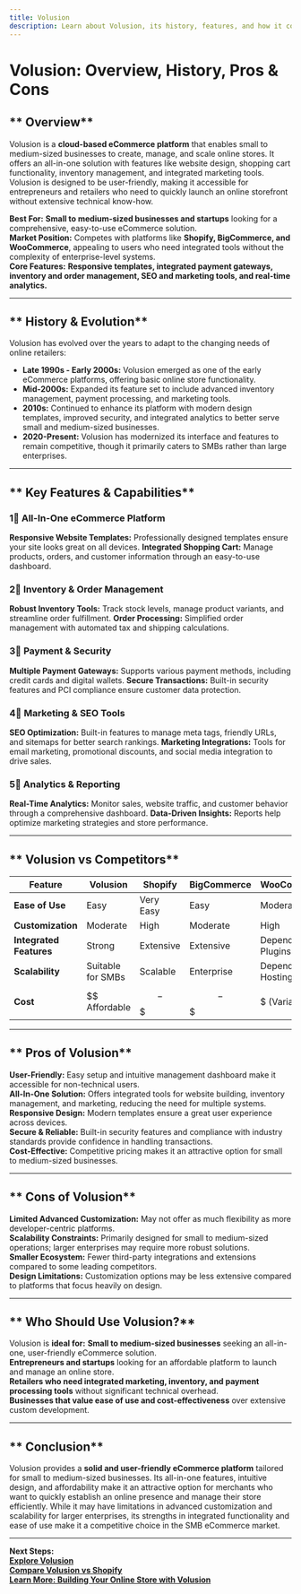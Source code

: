 ```yaml
---
title: Volusion
description: Learn about Volusion, its history, features, and how it compares to other eCommerce platforms.
---
```


# **Volusion: Overview, History, Pros & Cons**

## ** Overview**  
Volusion is a **cloud-based eCommerce platform** that enables small to medium-sized businesses to create, manage, and scale online stores. It offers an all-in-one solution with features like website design, shopping cart functionality, inventory management, and integrated marketing tools. Volusion is designed to be user-friendly, making it accessible for entrepreneurs and retailers who need to quickly launch an online storefront without extensive technical know-how.

 **Best For:** **Small to medium-sized businesses and startups** looking for a comprehensive, easy-to-use eCommerce solution.  
 **Market Position:** Competes with platforms like **Shopify, BigCommerce, and WooCommerce**, appealing to users who need integrated tools without the complexity of enterprise-level systems.  
 **Core Features:** **Responsive templates, integrated payment gateways, inventory and order management, SEO and marketing tools, and real-time analytics.**

---

## ** History & Evolution**  
Volusion has evolved over the years to adapt to the changing needs of online retailers:

- **Late 1990s - Early 2000s:** Volusion emerged as one of the early eCommerce platforms, offering basic online store functionality.
- **Mid-2000s:** Expanded its feature set to include advanced inventory management, payment processing, and marketing tools.
- **2010s:** Continued to enhance its platform with modern design templates, improved security, and integrated analytics to better serve small and medium-sized businesses.
- **2020-Present:** Volusion has modernized its interface and features to remain competitive, though it primarily caters to SMBs rather than large enterprises.

---

## ** Key Features & Capabilities**

### **1⃣ All-In-One eCommerce Platform**
 **Responsive Website Templates:** Professionally designed templates ensure your site looks great on all devices.
 **Integrated Shopping Cart:** Manage products, orders, and customer information through an easy-to-use dashboard.

### **2⃣ Inventory & Order Management**
 **Robust Inventory Tools:** Track stock levels, manage product variants, and streamline order fulfillment.
 **Order Processing:** Simplified order management with automated tax and shipping calculations.

### **3⃣ Payment & Security**
 **Multiple Payment Gateways:** Supports various payment methods, including credit cards and digital wallets.
 **Secure Transactions:** Built-in security features and PCI compliance ensure customer data protection.

### **4⃣ Marketing & SEO Tools**
 **SEO Optimization:** Built-in features to manage meta tags, friendly URLs, and sitemaps for better search rankings.
 **Marketing Integrations:** Tools for email marketing, promotional discounts, and social media integration to drive sales.

### **5⃣ Analytics & Reporting**
 **Real-Time Analytics:** Monitor sales, website traffic, and customer behavior through a comprehensive dashboard.
 **Data-Driven Insights:** Reports help optimize marketing strategies and store performance.

---

## ** Volusion vs Competitors**

| Feature                   | Volusion         | Shopify           | BigCommerce       | WooCommerce       |
|---------------------------|------------------|-------------------|-------------------|-------------------|
| **Ease of Use**           |  Easy          |  Very Easy      |  Easy           |  Moderate       |
| **Customization**         |  Moderate      |  High           |  Moderate       |  High           |
| **Integrated Features**   |  Strong        |  Extensive      |  Extensive      |  Depends on Plugins |
| **Scalability**           |  Suitable for SMBs |  Scalable   |  Enterprise     |  Depends on Hosting |
| **Cost**                  | $$ Affordable    | $$-$$$           | $$-$$$           | $ (Variable)      |

---

## ** Pros of Volusion**
 **User-Friendly:** Easy setup and intuitive management dashboard make it accessible for non-technical users.  
 **All-In-One Solution:** Offers integrated tools for website building, inventory management, and marketing, reducing the need for multiple systems.  
 **Responsive Design:** Modern templates ensure a great user experience across devices.  
 **Secure & Reliable:** Built-in security features and compliance with industry standards provide confidence in handling transactions.  
 **Cost-Effective:** Competitive pricing makes it an attractive option for small to medium-sized businesses.

---

## ** Cons of Volusion**
 **Limited Advanced Customization:** May not offer as much flexibility as more developer-centric platforms.  
 **Scalability Constraints:** Primarily designed for small to medium-sized operations; larger enterprises may require more robust solutions.  
 **Smaller Ecosystem:** Fewer third-party integrations and extensions compared to some leading competitors.  
 **Design Limitations:** Customization options may be less extensive compared to platforms that focus heavily on design.

---

## ** Who Should Use Volusion?**
Volusion is **ideal for:**
 **Small to medium-sized businesses** seeking an all-in-one, user-friendly eCommerce solution.  
 **Entrepreneurs and startups** looking for an affordable platform to launch and manage an online store.  
 **Retailers who need integrated marketing, inventory, and payment processing tools** without significant technical overhead.  
 **Businesses that value ease of use and cost-effectiveness** over extensive custom development.

---

## ** Conclusion**
Volusion provides a **solid and user-friendly eCommerce platform** tailored for small to medium-sized businesses. Its all-in-one features, intuitive design, and affordability make it an attractive option for merchants who want to quickly establish an online presence and manage their store efficiently. While it may have limitations in advanced customization and scalability for larger enterprises, its strengths in integrated functionality and ease of use make it a competitive choice in the SMB eCommerce market.

---

 **Next Steps:**  
 **[Explore Volusion](https://www.volusion.com/)**  
 **[Compare Volusion vs Shopify](#)**  
 **[Learn More: Building Your Online Store with Volusion](#)**
